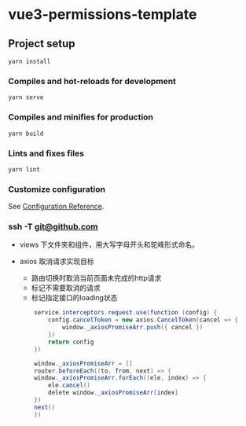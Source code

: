# vue3-permissions-template

## Project setup
```
yarn install
```

### Compiles and hot-reloads for development
```
yarn serve
```

### Compiles and minifies for production
```
yarn build
```

### Lints and fixes files
```
yarn lint
```

### Customize configuration
See [Configuration Reference](https://cli.vuejs.org/config/).

### ssh -T git@github.com 


* views 下文件夹和组件，用大写字母开头和驼峰形式命名。

* axios 取消请求实现目标
    - 路由切换时取消当前页面未完成的http请求
    - 标记不需要取消的请求
    - 标记指定接口的loading状态
    ```java
        service.interceptors.request.use(function (config) {
            config.cancelToken = new axios.CancelToken(cancel => {
                window._axiosPromiseArr.push({ cancel })
            })
            return config
        })
    ```
    
    ```java
        window._axiosPromiseArr = []
        router.beforeEach((to, from, next) => {
        window._axiosPromiseArr.forEach((ele, index) => {
            ele.cancel()
            delete window._axiosPromiseArr[index]
        })
        next()
        })
    ```
